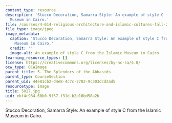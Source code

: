 ```yaml
---
content_type: resource
description: 'Stucco Decoration, Samarra Style: An example of style C from the Islamic
  Museum in Cairo.'
file: /courses/4-614-religious-architecture-and-islamic-cultures-fall-2002/ebf4c93460b09f57f31db2e16bd58a2b_5027.jpg
file_type: image/jpeg
image_metadata:
  caption: 'Stucco Decoration, Samarra Style: An example of style C from the Islamic
    Museum in Cairo.'
  credit: ''
  image-alt: An example of style C from the Islamic Museum in Cairo.
learning_resource_types: []
license: https://creativecommons.org/licenses/by-nc-sa/4.0/
ocw_type: OCWImage
parent_title: 5. The Splendors of the Abbasids
parent_type: CourseSection
parent_uid: 44e81cb2-d4e8-4c7c-2702-9c303dcd2ad5
resourcetype: Image
title: 5027.jpg
uid: ebf4c934-60b0-9f57-f31d-b2e16bd58a2b
---
```

Stucco Decoration, Samarra Style: An example of style C from the Islamic Museum in Cairo.